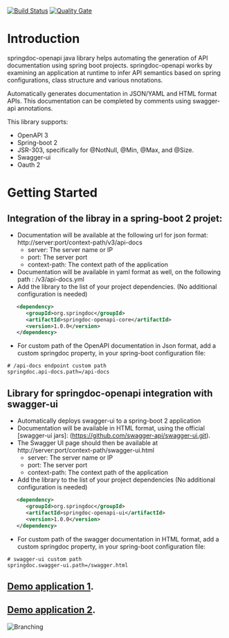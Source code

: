 [![Build Status](https://travis-ci.org/springdoc/springdoc-openapi.svg?branch=master)](https://travis-ci.org/springdoc/springdoc-openapi)
[![Quality Gate](https://sonarcloud.io/api/project_badges/measure?project=org.springdoc%3Aspringdoc-openapi&metric=alert_status)](https://sonarcloud.io/dashboard?id=org.springdoc%3Aspringdoc-openapi)

# **Introduction**

springdoc-openapi java library helps automating the generation of API documentation using spring boot projects.
springdoc-openapi works by examining an application at runtime to infer API semantics based on spring configurations, class structure and various nnotations.

Automatically generates documentation in JSON/YAML and HTML format APIs. 
This documentation can be completed by comments using swagger-api annotations.

This library supports:
*  OpenAPI 3
*  Spring-boot 2
*  JSR-303, specifically for @NotNull, @Min, @Max, and @Size.
*  Swagger-ui
*  Oauth 2

# **Getting Started**
## Integration of the libray in a spring-boot 2 projet:
*   Documentation will be available at the following url for json format: http://server:port/context-path/v3/api-docs
    * server: The server name or IP
    * port: The server port
    * context-path: The context path of the application
*   Documentation will be available in yaml format as well, on the following path : /v3/api-docs.yml
*   Add the library to the list of your project dependencies. (No additional configuration is needed)

```xml
   <dependency>
      <groupId>org.springdoc</groupId>
      <artifactId>springdoc-openapi-core</artifactId>
      <version>1.0.0</version>
   </dependency>
```
*   For custom path of the OpenAPI documentation in Json format, add a custom springdoc property, in your spring-boot configuration file:

```properties
# /api-docs endpoint custom path
springdoc.api-docs.path=/api-docs
```
## Library for springdoc-openapi integration with swagger-ui 
*   Automatically deploys swagger-ui to a spring-boot 2 application
*   Documentation will be available in HTML format, using the official [swagger-ui jars]: (https://github.com/swagger-api/swagger-ui.git).
*   The Swagger UI page should then be available at http://server:port/context-path/swagger-ui.html
    * server: The server name or IP
    * port: The server port
    * context-path: The context path of the application
*   Add the library to the list of your project dependencies (No additional configuration is needed)

```xml
   <dependency>
      <groupId>org.springdoc</groupId>
      <artifactId>springdoc-openapi-ui</artifactId>
      <version>1.0.0</version>
   </dependency>
```
*   For custom path of the swagger documentation in HTML format, add a custom springdoc property, in your spring-boot configuration file:

```properties
# swagger-ui custom path
springdoc.swagger-ui.path=/swagger.html
```

## [Demo application 1](https://springdoc-openapi-test-app2-silly-numbat.eu-de.mybluemix.net/).
## [Demo application 2](https://springdoc-openapi-test-app1-courteous-puku.eu-de.mybluemix.net/).

![Branching](https://springdoc.github.io/springdoc-openapi-demos/images/pets.png)




